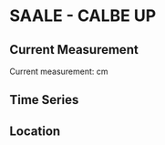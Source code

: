 # SAALE - CALBE UP

## Current Measurement

Current measurement: <Value topic="rivers/pegel-online/SAALE/CALBE_UP/measurementValue"/> cm

## Time Series

<TimeSeries topic="rivers/pegel-online/SAALE/CALBE_UP/measurementValue" period="week" />

## Location

<WorldMap>
  <Marker lat="51.906279202606136" lon="11.788818573156826" labelTopic="rivers/pegel-online/SAALE/CALBE_UP" />
</WorldMap>
